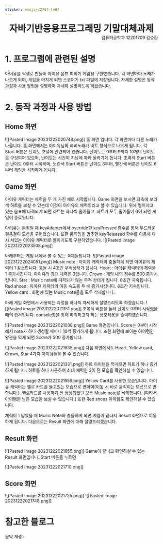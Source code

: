 ```yaml
---
sticker: emoji//270f-fe0f
---
```

<div style="text-align: center; font-size:30;font-weight:bold ">자바기반응용프로그래밍 기말대체과제</div>

<div style="text-align: right">컴퓨터공학과 12201709 김승환</div>

# 1. 프로그램에 관련된 설명
아이유를 픽셀로 만들어 아이유 음표 피하기 게임을 구현했습니다.
각 화면마다 노래가 나오게 되며, 게임을 마치게 되면 스코어가 txt 파일에 저장됩니다.
자세한 설명은 동작 과정과 사용 방법을 설명하며 자세히 설명하도록 하겠습니다.
# 2. 동작 과정과 사용 방법
## Home 화면
![[Pasted image 20231222020748.png]]
홈 화면 입니다.
각 화면마다 다른 노래가 나옵니다. 홈 화면에서는 아이유님의 삐삐노래가 비트 형식으로 나오게 됩니다.
각 Start 버튼은 난이도 조절에 관련되어 있습니다. 난이도는 0부터 9까지 10개의 난이도로 구성되어 있으며, 난이도는 시간이 지남에 따라 올라가게 됩니다.
초록색 Start 버튼은 난이도 0부터 시작하며, 노란색 Start 버튼은 난이도 3부터, 빨간색 버튼은 난이도 6부터 게임을 시작하게 됩니다.
## Game 화면
아이유 캐릭터는 체력을 두 개 가진 채로 시작합니다. Game 화면을 보시면 좌측에 보라색 하트를 보실 수 있는데 이것이 아이유의 체력이라고 할 수 있습니다. 위에 떨어지고 있는 음표에 타격되게 되면 하트는 하나씩 줄어들고, 하트가 모두 줄어들어 0이 되면 게임이 종료됩니다.

아이유는 움직일 때 keyAdapter에서 override한 keyPressed 함수를 통해 부드러운 걸음걸이 모션을 구현했습니다.
또한 움직임을 멈추면 keyReleased 함수를 이용해 다시 서있는 아이유 캐릭터로 돌아가도록 구현하였습니다.
![[Pasted image 20231222023508.png]]

아래부터는 게임 내에서 볼 수 있는 객체들입니다.
![[Pasted image 20231222024051.png]]
Music note : 아이유 캐릭터와 충돌하게 되면 아이유의 체력이 1 감소합니다. 충돌 시 4초간 무적상태가 됩니다.
Heart : 아이유 캐릭터의 체력을 1 증가시킵니다. 아이유의 최대 체력은 3입니다.
Crown : 게임 내의 점수를 500 증가시킵니다.
Star : Music note에 피격되지 않는 무적 상태가 됩니다. 8초간 지속됩니다.
Red shoes : 아이유 캐릭터의 이동 속도를 두 배 증가시킵니다. 8초간 지속됩니다.
Yellow card : 화면에 있는 Music note들을 모두 삭제합니다.

아래 게임 화면에서 사용되는 과정을 하나씩 자세하게 설명드리도록 하겠습니다.
![[Pasted image 20231222021151.png]]
초록색 버튼을 눌러 난이도 0부터 시작했을 때의 캡쳐입니다. 
console창을 통해 파악하고자 하는 상호작용을 출력하였습니다.

![[Pasted image 20231222021038.png]]
Game 화면입니다. Score는 0부터 시작해서 note가 하나 생성될 때마다 10씩 증가하게 됩니다. 
또한 화면에 보이는 아이템인 왕관을 먹게 되면 Score가 500 증가합니다.

![[Pasted image 20231222021635.png]]
다음 화면에서도 Heart, Yellow card, Crown, Star 4가지 아이템들을 볼 수 있습니다.

![[Pasted image 20231222021331.png]]
하트 아이템을 먹게되면 하트가 하나 증가하게 됩니다. 
하트를 하나 사용하여 최대 체력인 3이 된 모습을 확인하실 수 있습니다.

![[Pasted image 20231222021555.png]]
Yellow Card를 사용한 모습입니다. 아이유 캐릭터는 옐로 카드를 들고있는 모습으로 변하며(이동 시 바로 움직이는 모션으로 변합니다.), 옐로카드를 사용하기 전 생성되었던 모든 Music note를 삭제합니다. (따라서 아이템만 남은 모습을 보실 수 있습니다.)
또한 Red shoes 아이템도 확인하실 수 있습니다.

체력이 1 남았을 때 Music Note와 충돌하게 되면 게임이 끝나서 Result 화면으로 이동하게 됩니다.
다음으로는 Result 화면에 대해 설명드리겠습니다.
## Result 화면
![[Pasted image 20231222021655.png]]
Game이 끝나고 확인하실 수 있는 Result 화면입니다.
Start 버튼을 누르면 

![[Pasted image 20231222021710.png]]
## Score 화면
![[Pasted image 20231222021725.png]]
![[Pasted image 20231222021748.png]]
# 참고한 블로그
음악 재생 : 